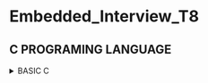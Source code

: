 # Embedded_Interview_T8
## C PROGRAMING LANGUAGE
<details>	
<summary>BASIC C </summary>
	
### VARIABLE
- A variable in C is a memory location with some name that helps store some form of data and retrieves it when required. We can store different types of data in the variable and reuse the >>>same variable for storing some other data any of times.
  
- C variable Syntax :

      data_type variable_name = value; // defining single variable
      data_type variable_name1, variable_name2; // defining mutilple variable
  
  Example :

```c
      int a = 10; // Create a variable is a that have data type is int and value is 10.
      float b,c; // Create two variables are a and b that have data type is float and value is uninitialized.
```
  

